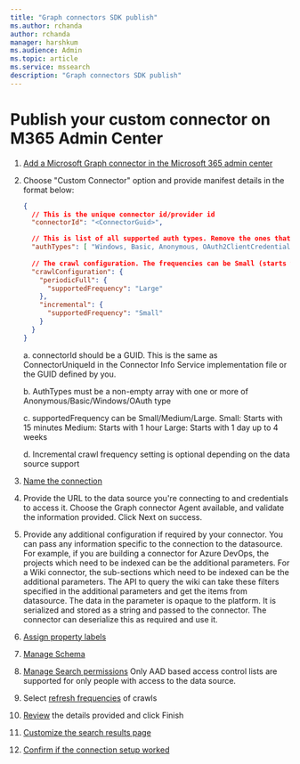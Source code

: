 ```yaml
---
title: "Graph connectors SDK publish"
ms.author: rchanda
author: rchanda
manager: harshkum
ms.audience: Admin
ms.topic: article
ms.service: mssearch
description: "Graph connectors SDK publish"
---
```


# Publish your custom connector on M365 Admin Center

1. [Add a Microsoft Graph connector in the Microsoft 365 admin center](/configure-connector#step-1-add-a-microsoft-graph-connector-in-the-microsoft-365-admin-center)

2. Choose "Custom Connector" option and provide manifest details in the format below:

    ```json
    {
      // This is the unique connector id/provider id
      "connectorId": "<ConnectorGuid>",
    
      // This is list of all supported auth types. Remove the ones that the connector does not support.
      "authTypes": [ "Windows, Basic, Anonymous, OAuth2ClientCredentials" ],
      
      // The crawl configuration. The frequencies can be Small (starts with 15 mins), Medium (starts with 4 hours) or Large (starts with 1 day).   
      "crawlConfiguration": {    
        "periodicFull": {   
          "supportedFrequency": "Large"  
        },  
        "incremental": {  
          "supportedFrequency": "Small"  
        }   
      }   
    }

    ```

    a. connectorId should be a GUID. This is the same as ConnectorUniqueId in the Connector Info Service implementation file or the GUID defined by you.

    b. AuthTypes must be a non-empty array with one or more of Anonymous/Basic/Windows/OAuth type

    c. supportedFrequency can be Small/Medium/Large.
            Small: Starts with 15 minutes
            Medium: Starts with 1 hour
            Large: Starts with 1 day up to 4 weeks

    d. Incremental crawl frequency setting is optional depending on the data source support

3. [Name the connection](/configure-connector#step-2-name-the-connection)

4. Provide the URL to the data source you're connecting to and credentials to access it. Choose the Graph connector Agent available, and validate the information provided. Click Next on success.

5. Provide any additional configuration if required by your connector. You can pass any information specific to the connection to the datasource. For example, if you are building a connector for Azure DevOps, the projects which need to be indexed can be the additional parameters. For a Wiki connector, the sub-sections which need to be indexed can be the additional parameters. The API to query the wiki can take these filters specified in the additional parameters and get the items from datasource.
The data in the parameter is opaque to the platform. It is serialized and stored as a string and passed to the connector. The connector can deserialize this as required and use it.

6. [Assign property labels](/configure-connector#step-6-assign-property-labels)

7. [Manage Schema](/configure-connector#step-7-manage-schema)

8. [Manage Search permissions](/configure-connector#step-5-manage-search-permissions) Only AAD based access control lists are supported for only people with access to the data source.

9. Select [refresh frequencies](/configure-connector#step-8-refresh-settings) of crawls

10. [Review](/configure-connector#step-9-review-connection) the details provided and click Finish

11. [Customize the search results page](/configure-connector#step-10-customize-the-search-results-page)

12. [Confirm if the connection setup worked](/configure-connector#step-11-confirm-if-the-connection-setup-worked)
